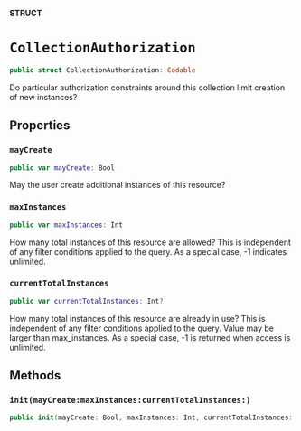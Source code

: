**STRUCT**

# `CollectionAuthorization`

```swift
public struct CollectionAuthorization: Codable
```

Do particular authorization constraints around this collection limit creation of new instances?

## Properties
### `mayCreate`

```swift
public var mayCreate: Bool
```

May the user create additional instances of this resource?

### `maxInstances`

```swift
public var maxInstances: Int
```

How many total instances of this resource are allowed? This is independent of any filter conditions applied to the query. As a special case, -1 indicates unlimited.

### `currentTotalInstances`

```swift
public var currentTotalInstances: Int?
```

How many total instances of this resource are already in use? This is independent of any filter conditions applied to the query. Value may be larger than max_instances. As a special case, -1 is returned when access is unlimited.

## Methods
### `init(mayCreate:maxInstances:currentTotalInstances:)`

```swift
public init(mayCreate: Bool, maxInstances: Int, currentTotalInstances: Int? = nil)
```
